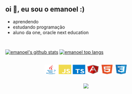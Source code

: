 ## oi 👋, eu sou o emanoel :)
- aprendendo
- estudando programação
- aluno da one, oracle next education

<div style="display: inline_block"><br>
  
  [![emanoel's github stats](https://github-readme-stats.vercel.app/api?username=emanoelcampos&hide=&show_icons=true&theme=dark)](https://github.com/emanoelcampos)
  [![emanoel top langs](https://github-readme-stats.vercel.app/api/top-langs/?username=emanoelcampos&layout=compact&theme=dark)](https://github.com/emanoelcampos)
  
</div>
 
<div style="display: inline_block" align="center"><br>
  
  <img align="center" alt="emanoel-Java" height="30" width="40" src="https://raw.githubusercontent.com/devicons/devicon/1119b9f84c0290e0f0b38982099a2bd027a48bf1/icons/java/java-original.svg">
  <img align="center" alt="emanoel-Js" height="30" width="40" src="https://raw.githubusercontent.com/devicons/devicon/master/icons/javascript/javascript-plain.svg">
  <img align="center" alt="emanoel-Ts" height="30" width="40" src="https://raw.githubusercontent.com/devicons/devicon/master/icons/typescript/typescript-plain.svg">
  <img align="center" alt="emanoel-angular" height="30" width="40" src="https://raw.githubusercontent.com/devicons/devicon/1119b9f84c0290e0f0b38982099a2bd027a48bf1/icons/angularjs/angularjs-original.svg">
  <img align="center" alt="emanoel-HTML" height="30" width="40" src="https://raw.githubusercontent.com/devicons/devicon/master/icons/html5/html5-original.svg">
  <img align="center" alt="emanoel-CSS" height="30" width="40" src="https://raw.githubusercontent.com/devicons/devicon/master/icons/css3/css3-original.svg">
  
</div>

##

<p align="center">
  <img src="https://user-images.githubusercontent.com/68448029/188282384-5fa551b7-a670-4600-b8b7-ab72dba05dff.gif" />
</p>
